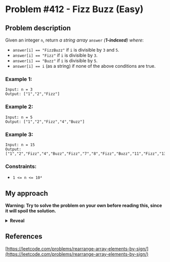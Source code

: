 # Problem #412 - Fizz Buzz (Easy)

## Problem description

Given an integer `n`, return _a string array_ `answer` _(**1-indexed**) where_:

-   `answer[i] == "FizzBuzz"` if `i` is divisible by `3` and `5`.
-   `answer[i] == "Fizz"` if `i` is divisible by `3`.
-   `answer[i] == "Buzz"` if `i` is divisible by `5`.
-   `answer[i] == i` (as a string) if none of the above conditions are true.

### Example 1:

```
Input: n = 3
Output: ["1","2","Fizz"]
```

### Example 2:

```
Input: n = 5
Output: ["1","2","Fizz","4","Buzz"]
```

### Example 3:

```
Input: n = 15
Output: ["1","2","Fizz","4","Buzz","Fizz","7","8","Fizz","Buzz","11","Fizz","13","14","FizzBuzz"]
```

### Constraints:

-   `1 <= n <= 10⁴`

## My approach

**Warning: Try to solve the problem on your own before reading this, since it will spoil the solution.**

<details>
  <summary><b>Reveal</b></summary>
  There are two approaches I will cover here, both of them should be very similar in terms of performance and memory usage (they both have the same time and space complexity).
  <p>
    
  <details>
  <summary>First approach</summary>

This approach is the more classic one in my opinion. You create an empty string, then if the number is divisible by 3 you append "Fizz" to the string, and if the number is divisible by 5 you append "Buzz" (in this order, since it gives you "FizzBuzz" when the number is divisible by 15). Then if the string is not empty, you push it to the array, else you push the string version of the number (because the number can't be divisible by 3 or 5, because if it was, it wouldn't be empty). _This approach is named "classic" in the table below._

  </details>
    
  <details>
  <summary>Second approach</summary>

This approach makes use of the match statement, where you match the results of taking the remainder of the number divided by 3 and by 5. If both of the results are 0 (the number is divisible by both 3 and 5) you append "FizzBuzz" to the answer array, else if the first result is 0 (the number is divisible by 3, but not 5) you append "Fizz", else if the second result is 0 (the number is divisible by 5, but not 3) you append "Buzz" and if you pass all of this, you append the string version of the number, since the number is not divisible by neither 3 nor 5. _This approach is named "matching" in the table below._

  </details>

  <p>
    
  |          Implementation         | Time complexity | Space complexity |                        Runtime                       |                     Memory Usage                     |
  | :-----------------------------: | :-------------: | :--------------: | :--------------------------------------------------: | :--------------------------------------------------: |
  |     [Rust (classic)](https://github.com/Pandicon/leetcode/tree/main/problems/algorithms/0412/Rust/solution_classic.rs)     |       O(N)      |       O(N)       | 0 ms, faster than 100.00% of Rust online submissions | 2.6 MB, less than 80.67% of Rust online submissions |
  |       [Rust (matching)](https://github.com/Pandicon/leetcode/tree/main/problems/algorithms/0412/Rust/solution_matching.rs)      |       O(N)      |       O(N)       | 1 ms, faster than 72.67% of Rust online submissions |  2.6 MB, less than 80.67% of Rust online submissions |
</details>

## References

[https://leetcode.com/problems/rearrange-array-elements-by-sign/](https://leetcode.com/problems/rearrange-array-elements-by-sign/)
